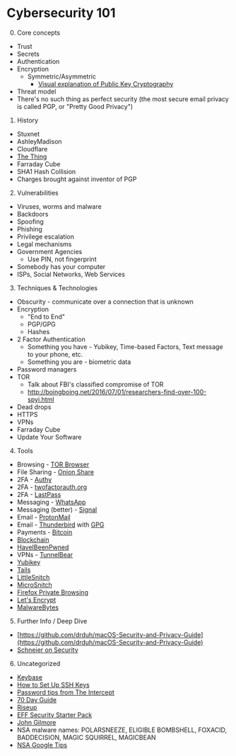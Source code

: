 # Cybersecurity 101

0. Core concepts
  * Trust
  * Secrets
  * Authentication
  * Encryption
    * Symmetric/Asymmetric
  		* [Visual explanation of Public Key Cryptography](https://www.youtube.com/watch?v=YEBfamv-_do&feature=youtu.be&t=161)
  * Threat model
  * There's no such thing as perfect security (the most secure email privacy is called PGP, or "Pretty Good Privacy")

1. History
  * Stuxnet
  * AshleyMadison
  * Cloudflare
  * [The Thing](https://en.wikipedia.org/wiki/The_Thing_(listening_device))
  * Farraday Cube
  * SHA1 Hash Collision 
  * Charges brought against inventor of PGP

2. Vulnerabilities
  * Viruses, worms and malware
  * Backdoors
  * Spoofing
  * Phishing
  * Privilege escalation
  * Legal mechanisms
  * Government Agencies
    * Use PIN, not fingerprint
  * Somebody has your computer
  * ISPs, Social Networks, Web Services

3. Techniques & Technologies
  * Obscurity - communicate over a connection that is unknown
  * Encryption
    * "End to End"
  	* PGP/GPG
  	* Hashes
  * 2 Factor Authentication
    * Something you have - Yubikey, Time-based Factors, Text message to your phone, etc.
    * Something you are - biometric data
  * Password managers
  * TOR
    * Talk about FBI's classified compromise of TOR
    * http://boingboing.net/2016/07/01/researchers-find-over-100-spyi.html
  * Dead drops
  * HTTPS
  * VPNs
  * Farraday Cube
  * Update Your Software

4. Tools
  * Browsing - [TOR Browser](https://www.torproject.org/projects/torbrowser.html.en)
  * File Sharing - [Onion Share](https://onionshare.org/)
  * 2FA - [Authy](https://www.authy.com/)
  * 2FA - [twofactorauth.org](https://twofactorauth.org/)
  * 2FA - [LastPass](https://www.lastpass.com)
  * Messaging - [WhatsApp](https://www.whatsapp.com/)
  * Messaging (better) - [Signal](https://whispersystems.org/)
  * Email - [ProtonMail](https://protonmail.com/)
  * Email - [Thunderbird](https://www.mozilla.org/en-US/thunderbird/) with [GPG](https://www.gnupg.org/)
  * Payments - [Bitcoin](https://bitcoin.org/en/)
  * [Blockchain](https://en.wikipedia.org/wiki/Blockchain_(database))
  * [HaveIBeenPwned](https://www.haveibeenpwned.com)
  * VPNs - [TunnelBear](https://www.tunnelbear.com/)
  * [Yubikey](https://www.yubico.com/start/)
  * [Tails](https://tails.boum.org/)
  * [LittleSnitch](https://www.obdev.at/products/littlesnitch/index.html)
  * [MicroSnitch](https://www.obdev.at/products/microsnitch/index.html)
  * [Firefox Private Browsing](https://support.mozilla.org/t5/Protect-your-privacy/Private-Browsing-Use-Firefox-without-saving-history/ta-p/4473)
  * [Let's Encrypt](https://letsencrypt.org/)
  * [MalwareBytes](https://www.malwarebytes.com/)

5. Further Info / Deep Dive
  * [https://github.com/drduh/macOS-Security-and-Privacy-Guide](https://github.com/drduh/macOS-Security-and-Privacy-Guide)
  * [Schneier on Security](https://www.schneier.com/)

6. Uncategorized
  * [Keybase](https://keybase.io/)
  * [How to Set Up SSH Keys](https://www.digitalocean.com/community/tutorials/how-to-set-up-ssh-keys--2)
  * [Password tips from The Intercept](https://theintercept.com/2015/03/26/passphrases-can-memorize-attackers-cant-guess/)
  * [70 Day Guide](https://medium.com/@TeacherC/90dayactionplan-ff86b1de6acb#.6l7nqso1u)
  * [Riseup](https://riseup.net/)
  * [EFF Security Starter Pack](https://ssd.eff.org/en/playlist/want-security-starter-pack)
  * [John Gilmore](http://www.toad.com/)
  * NSA malware names: POLARSNEEZE, ELIGIBLE BOMBSHELL, FOXACID, BADDECISION, MAGIC SQUIRREL, MAGICBEAN
  * [NSA Google Tips](https://www.wired.com/2013/05/nsa-manual-on-hacking-internet/)

